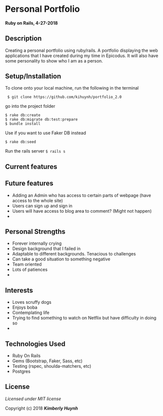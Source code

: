# Personal Portfolio
#### Ruby on Rails, 4-27-2018
## Description
Creating a personal portfolio using ruby/rails. A portfolio displaying the web applications that I have created during my time in Epicodus. It will also have some personality to show who I am as a person.

## Setup/Installation

To clone onto your local machine, run the following in the terminal
```
 $ git clone https://github.com/kihuynh/portfolio_2.0
```
go into the project folder
```
$ rake db:create
$ rake db:migrate db:test:prepare
$ bundle install
```
Use if you want to use Faker DB instead <br>
```
$ rake db:seed
```

Run the rails server
`
$ rails s
`
## Current features


## Future features
- Adding an Admin who has access to certain parts of webpage (have access to the whole site)
- Users can sign up and sign in
- Users will have access to blog area to comment? (Might not happen)
-

## Personal Strengths
- Forever internally crying
- Design background that I failed in
- Adaptable to different backgrounds. Tenacious to challenges
- Can take a good situation to something negative
- Team oriented
- Lots of patiences
-

## Interests
- Loves scruffy dogs
- Enjoys boba
- Contemplating life
- Trying to find something to watch on Netflix but have difficulty in doing so
-

## Technologies Used
- Ruby On Rails
- Gems (Bootstrap, Faker, Sass, etc)
- Testing (rspec, shoulda-matchers, etc)
- Postgres

## License

*Licensed under MIT license*

Copyright (c) 2018 **_Kimberly Huynh_**
